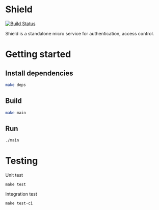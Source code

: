 # Shield

[![Build Status](https://travis-ci.com/phaesoo/shield.svg?branch=main)](https://travis-ci.com/phaesoo/shield)

Shield is a standalone micro service for authentication, access control.

# Getting started

## Install dependencies
```bash
make deps
```

## Build
```bash
make main
```

## Run
```bash
./main
```

# Testing
Unit test
```
make test
```

Integration test
```
make test-ci
```

